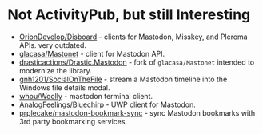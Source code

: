 # Not ActivityPub, but still Interesting

* [OrionDevelop/Disboard](https://github.com/OrionDevelop/Disboard) - clients for Mastodon, Misskey, and Pleroma APIs. very outdated.
* [glacasa/Mastonet](https://github.com/glacasa/Mastonet) - client for Mastodon API.
* [drasticactions/Drastic.Mastodon](https://github.com/drasticactions/Drastic.Mastodon) - fork of `glacasa/Mastonet` intended to modernize the library.
* [gnh1201/SocialOnTheFile](https://github.com/gnh1201/SocialOnTheFile) - stream a Mastodon timeline into the Windows file details modal.
* [whou/Woolly](https://codeberg.org/whou/Woolly) - mastodon terminal client.
* [AnalogFeelings/Bluechirp](https://github.com/AnalogFeelings/Bluechirp) - UWP client for Mastodon.
* [prplecake/mastodon-bookmark-sync](https://github.com/prplecake/mastodon-bookmark-sync) - sync Mastodon bookmarks with 3rd party bookmarking services.